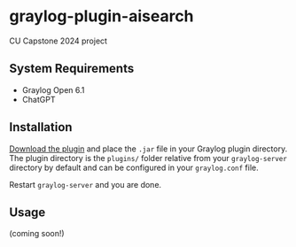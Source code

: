 # graylog-plugin-aisearch
CU Capstone 2024 project

## System Requirements

* Graylog Open 6.1
* ChatGPT

## Installation

[Download the plugin](https://github.com/graylog-labs/graylog-plugin-aisearch/releases)
and place the `.jar` file in your Graylog plugin directory. The plugin directory
is the `plugins/` folder relative from your `graylog-server` directory by default
and can be configured in your `graylog.conf` file.

Restart `graylog-server` and you are done.

## Usage

(coming soon!)